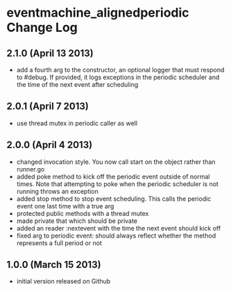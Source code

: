 eventmachine_alignedperiodic Change Log
=======================================

2.1.0 (April 13 2013)
---------------------

* add a fourth arg to the constructor, an optional logger that must respond to #debug.  If provided, it logs exceptions in the periodic scheduler and the time of the next event after scheduling

2.0.1 (April 7 2013)
--------------------

* use thread mutex in periodic caller as well

2.0.0 (April 4 2013)
--------------------

* changed invocation style.  You now call start on the object rather than runner.go
* added poke method to kick off the periodic event outside of normal times. Note that attempting to poke when the periodic scheduler is not running throws an exception
* added stop method to stop event scheduling.  This calls the periodic event one last time with a true arg
* protected public methods with a thread mutex
* made private that which should be private
* added an reader :nextevent with the time the next event should kick off
* fixed arg to periodic event: should always reflect whether the method represents a full period or not

1.0.0 (March 15 2013)
---------------------

* initial version released on Github
